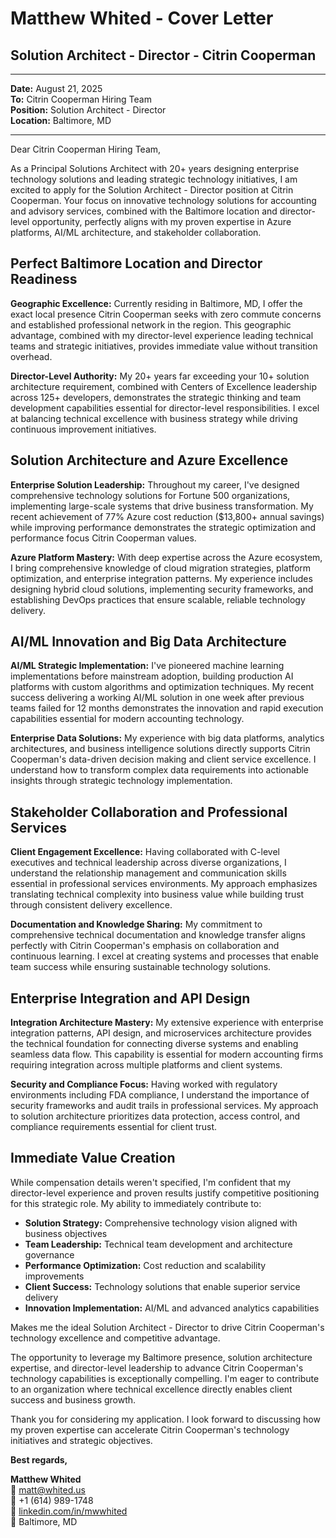 # Matthew Whited - Cover Letter
## Solution Architect - Director - Citrin Cooperman
---

**Date:** August 21, 2025  
**To:** Citrin Cooperman Hiring Team  
**Position:** Solution Architect - Director  
**Location:** Baltimore, MD  

---

Dear Citrin Cooperman Hiring Team,

As a Principal Solutions Architect with 20+ years designing enterprise technology solutions and leading strategic technology initiatives, I am excited to apply for the Solution Architect - Director position at Citrin Cooperman. Your focus on innovative technology solutions for accounting and advisory services, combined with the Baltimore location and director-level opportunity, perfectly aligns with my proven expertise in Azure platforms, AI/ML architecture, and stakeholder collaboration.

## Perfect Baltimore Location and Director Readiness

**Geographic Excellence:** Currently residing in Baltimore, MD, I offer the exact local presence Citrin Cooperman seeks with zero commute concerns and established professional network in the region. This geographic advantage, combined with my director-level experience leading technical teams and strategic initiatives, provides immediate value without transition overhead.

**Director-Level Authority:** My 20+ years far exceeding your 10+ solution architecture requirement, combined with Centers of Excellence leadership across 125+ developers, demonstrates the strategic thinking and team development capabilities essential for director-level responsibilities. I excel at balancing technical excellence with business strategy while driving continuous improvement initiatives.

## Solution Architecture and Azure Excellence

**Enterprise Solution Leadership:** Throughout my career, I've designed comprehensive technology solutions for Fortune 500 organizations, implementing large-scale systems that drive business transformation. My recent achievement of 77% Azure cost reduction ($13,800+ annual savings) while improving performance demonstrates the strategic optimization and performance focus Citrin Cooperman values.

**Azure Platform Mastery:** With deep expertise across the Azure ecosystem, I bring comprehensive knowledge of cloud migration strategies, platform optimization, and enterprise integration patterns. My experience includes designing hybrid cloud solutions, implementing security frameworks, and establishing DevOps practices that ensure scalable, reliable technology delivery.

## AI/ML Innovation and Big Data Architecture

**AI/ML Strategic Implementation:** I've pioneered machine learning implementations before mainstream adoption, building production AI platforms with custom algorithms and optimization techniques. My recent success delivering a working AI/ML solution in one week after previous teams failed for 12 months demonstrates the innovation and rapid execution capabilities essential for modern accounting technology.

**Enterprise Data Solutions:** My experience with big data platforms, analytics architectures, and business intelligence solutions directly supports Citrin Cooperman's data-driven decision making and client service excellence. I understand how to transform complex data requirements into actionable insights through strategic technology implementation.

## Stakeholder Collaboration and Professional Services

**Client Engagement Excellence:** Having collaborated with C-level executives and technical leadership across diverse organizations, I understand the relationship management and communication skills essential in professional services environments. My approach emphasizes translating technical complexity into business value while building trust through consistent delivery excellence.

**Documentation and Knowledge Sharing:** My commitment to comprehensive technical documentation and knowledge transfer aligns perfectly with Citrin Cooperman's emphasis on collaboration and continuous learning. I excel at creating systems and processes that enable team success while ensuring sustainable technology solutions.

## Enterprise Integration and API Design

**Integration Architecture Mastery:** My extensive experience with enterprise integration patterns, API design, and microservices architecture provides the technical foundation for connecting diverse systems and enabling seamless data flow. This capability is essential for modern accounting firms requiring integration across multiple platforms and client systems.

**Security and Compliance Focus:** Having worked with regulatory environments including FDA compliance, I understand the importance of security frameworks and audit trails in professional services. My approach to solution architecture prioritizes data protection, access control, and compliance requirements essential for client trust.

## Immediate Value Creation

While compensation details weren't specified, I'm confident that my director-level experience and proven results justify competitive positioning for this strategic role. My ability to immediately contribute to:

- **Solution Strategy:** Comprehensive technology vision aligned with business objectives
- **Team Leadership:** Technical team development and architecture governance
- **Performance Optimization:** Cost reduction and scalability improvements
- **Client Success:** Technology solutions that enable superior service delivery
- **Innovation Implementation:** AI/ML and advanced analytics capabilities

Makes me the ideal Solution Architect - Director to drive Citrin Cooperman's technology excellence and competitive advantage.

The opportunity to leverage my Baltimore presence, solution architecture expertise, and director-level leadership to advance Citrin Cooperman's technology capabilities is exceptionally compelling. I'm eager to contribute to an organization where technical excellence directly enables client success and business growth.

Thank you for considering my application. I look forward to discussing how my proven expertise can accelerate Citrin Cooperman's technology initiatives and strategic objectives.

**Best regards,**

**Matthew Whited**  
📧 matt@whited.us  
📱 +1 (614) 989-1748  
🔗 [linkedin.com/in/mwwhited](https://www.linkedin.com/in/mwwhited/)  
📍 Baltimore, MD